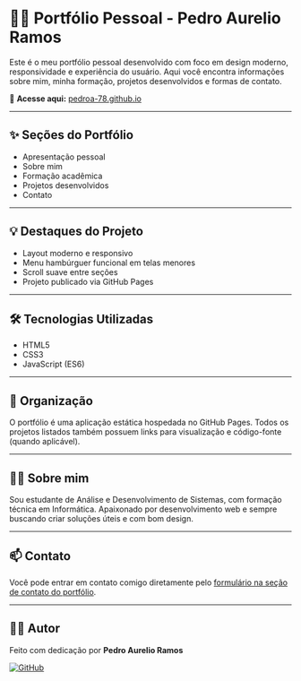 # 👨‍💻 Portfólio Pessoal - Pedro Aurelio Ramos

Este é o meu portfólio pessoal desenvolvido com foco em design moderno, responsividade e experiência do usuário. Aqui você encontra informações sobre mim, minha formação, projetos desenvolvidos e formas de contato.

🔗 **Acesse aqui:** [pedroa-78.github.io](https://pedroa-78.github.io/)

---

## ✨ Seções do Portfólio

- Apresentação pessoal
- Sobre mim
- Formação acadêmica
- Projetos desenvolvidos
- Contato

---

## 💡 Destaques do Projeto

- Layout moderno e responsivo
- Menu hambúrguer funcional em telas menores
- Scroll suave entre seções
- Projeto publicado via GitHub Pages

---

## 🛠️ Tecnologias Utilizadas

- HTML5
- CSS3
- JavaScript (ES6)

---

## 📂 Organização

O portfólio é uma aplicação estática hospedada no GitHub Pages. Todos os projetos listados também possuem links para visualização e código-fonte (quando aplicável).

---

## 👨‍🎓 Sobre mim

Sou estudante de Análise e Desenvolvimento de Sistemas, com formação técnica em Informática. Apaixonado por desenvolvimento web e sempre buscando criar soluções úteis e com bom design.

---

## 📫 Contato

Você pode entrar em contato comigo diretamente pelo [formulário na seção de contato do portfólio](https://pedroa-78.github.io/#contact).

---

## 🧑‍💻 Autor

Feito com dedicação por **Pedro Aurelio Ramos**

[![GitHub](https://img.shields.io/badge/GitHub--%23121011?style=flat&logo=github&logoColor=white)](https://github.com/pedroa-78)
